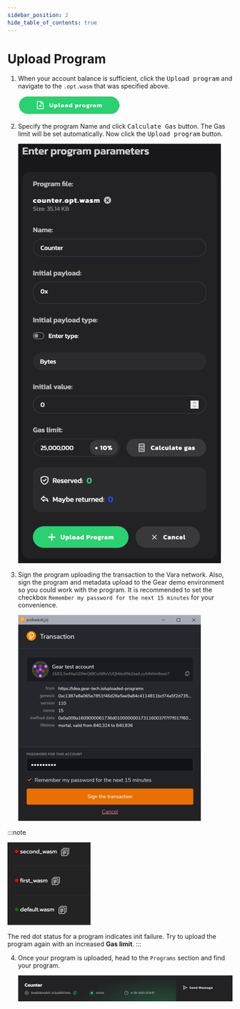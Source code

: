 ```yaml
---
sidebar_position: 2
hide_table_of_contents: true
---
```


# Upload Program

1. When your account balance is sufficient, click the <kbd>Upload program</kbd> and navigate to the `.opt.wasm` that was specified above.

    ![Upload program button](../img/04/upload.png)

2. Specify the program Name and click <kbd>Calculate Gas</kbd> button. The Gas limit will be set automatically. Now click the <kbd>Upload program</kbd> button.

    ![Upload program form](../img/04/interface.png)

3. Sign the program uploading the transaction to the Vara network. Also, sign the program and metadata upload to the Gear demo environment so you could work with the program. It is recommended to set the checkbox `Remember my password for the next 15 minutes` for your convenience.

    ![Sign transaction](../img/04/sign-transaction.png)

:::note

![Programs](../img/04/contracts.png)

The red dot status for a program indicates init failure. Try to upload the program again with an increased **Gas limit**.
:::

4. Once your program is uploaded, head to the `Programs` section and find your program.

    ![Recently uploaded programs](../img/04/recent.png)
